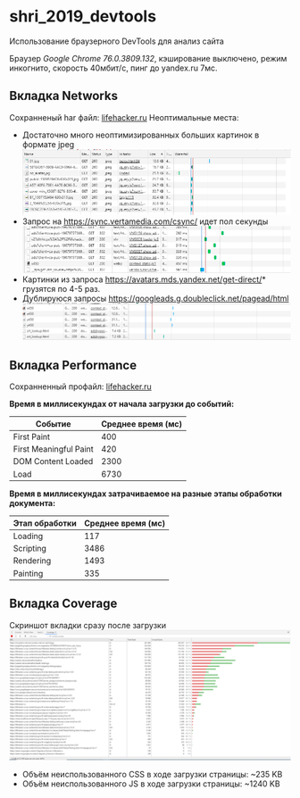 # shri_2019_devtools
Использование браузерного DevTools для анализ сайта

Браузер _Google Chrome  76.0.3809.132_, кэширование выключено, режим инкогнито, скорость 40мбит/с, пинг до yandex.ru 7мс.

## Вкладка Networks

Сохранненый har файл: [lifehacker.ru](./files/lifehacker.ru.har)
Неоптимальные места:
- Достаточно много неоптимизированных больших картинок в формате jpeg
![jpeg_non_optimezed](./files/imgs/jpeg_non_optimized.png)
- Запрос на https://sync.vertamedia.com/csync/ идет пол секунды
![jpeg_non_optimezed](./files/imgs/almost_second_load.png)
- Картинки из запроса https://avatars.mds.yandex.net/get-direct/* грузятся по 4-5 раз.
- Дублируюся запросы https://googleads.g.doubleclick.net/pagead/html 
![jpeg_non_optimezed](./files/imgs/duplicate_resources.png)

## Вкладка Performance

Сохранненный профайл: [lifehacker.ru](./files/lifehacker.ru.profile.json)

**Время в миллисекундах от начала загрузки до событий:**

Событие | Среднее время (мс)
------- | ------------------
First Paint| 400
First Meaningful Paint | 420
DOM Content Loaded| 2300
Load| 6730

**Время в миллисекундах затрачиваемое на разные этапы обработки документа:**

Этап обработки | Среднее время (мс)
-------------- | --------------
Loading|117
Scripting|3486
Rendering|1493
Painting|335

## Вкладка Coverage

 Скриншот вкладки сразу после загрузки
 ![coverage_img](./files/imgs/coverage.png)
 
 - Объём неиспользованного CSS в ходе загрузки страницы: ~235 KB
 - Объём неиспользованного JS в ходе загрузки страницы: ~1240 KB

